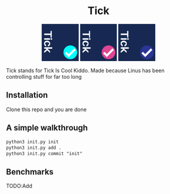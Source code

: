 <h1 align="center">Tick</h1>
<p align ="center">
<img src="tick_icon/Tick..png" width="20%" />
<img src="tick_icon/Tick.(1).png" width="20%"/>
<img src="tick_icon/Tick.(2).png" width="20%"/>
  </p>
<p>Tick stands for Tick Is Cool Kiddo. Made because Linus has been controlling stuff for far too long</p>
  
<h2> Installation</h2>
<p>Clone this repo and you are done</p>

<h2>A simple walkthrough</h2>

```
python3 init.py init  
python3 init.py add . 
python3 init.py commit "init" 

```
<h2>Benchmarks</h2>
<p>TODO:Add</P>
